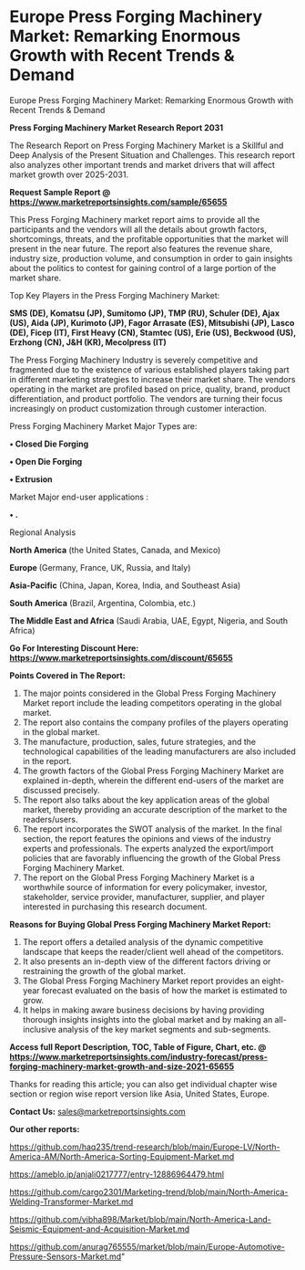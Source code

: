 # Europe Press Forging Machinery Market: Remarking Enormous Growth with Recent Trends & Demand
Europe Press Forging Machinery Market: Remarking Enormous Growth with Recent Trends & Demand

<strong>Press Forging Machinery Market Research Report 2031</strong>

The Research Report on Press Forging Machinery Market is a Skillful and Deep Analysis of the Present Situation and Challenges. This research report also analyzes other important trends and market drivers that will affect market growth over 2025-2031.

<strong>Request Sample Report @ <a href=https://www.marketreportsinsights.com/sample/65655>https://www.marketreportsinsights.com/sample/65655</a></strong>

This Press Forging Machinery market report aims to provide all the participants and the vendors will all the details about growth factors, shortcomings, threats, and the profitable opportunities that the market will present in the near future. The report also features the revenue share, industry size, production volume, and consumption in order to gain insights about the politics to contest for gaining control of a large portion of the market share.

Top Key Players in the Press Forging Machinery Market:

<strong>SMS (DE), Komatsu (JP), Sumitomo (JP), TMP (RU), Schuler (DE), Ajax (US), Aida (JP), Kurimoto (JP), Fagor Arrasate (ES), Mitsubishi (JP), Lasco (DE), Ficep (IT), First Heavy (CN), Stamtec (US), Erie (US), Beckwood (US), Erzhong (CN), J&H (KR), Mecolpress (IT)</strong>

The Press Forging Machinery Industry is severely competitive and fragmented due to the existence of various established players taking part in different marketing strategies to increase their market share. The vendors operating in the market are profiled based on price, quality, brand, product differentiation, and product portfolio. The vendors are turning their focus increasingly on product customization through customer interaction.

Press Forging Machinery Market Major Types are:

<strong>• Closed Die Forging

• Open Die Forging

• Extrusion</strong>

Market Major end-user applications :

<strong>• .</strong>

Regional Analysis

</u><strong><b>North America</b></strong> (the United States, Canada, and Mexico)

<strong><b>Europe </b></strong>(Germany, France, UK, Russia, and Italy)

<strong><b>Asia-Pacific</b></strong> (China, Japan, Korea, India, and Southeast Asia)

<strong><b>South America</b></strong> (Brazil, Argentina, Colombia, etc.)

<strong><b>The Middle East and Africa</b></strong> (Saudi Arabia, UAE, Egypt, Nigeria, and South Africa)

<strong>Go For Interesting Discount Here: <a href=https://www.marketreportsinsights.com/discount/65655>https://www.marketreportsinsights.com/discount/65655</a></strong>

<strong>Points Covered in The Report:</strong>
<ol>
  <li>The major points considered in the Global Press Forging Machinery Market report include the leading competitors operating in the global market.</li>
  <li>The report also contains the company profiles of the players operating in the global market.</li>
  <li>The manufacture, production, sales, future strategies, and the technological capabilities of the leading manufacturers are also included in the report.</li>
  <li>The growth factors of the Global Press Forging Machinery Market are explained in-depth, wherein the different end-users of the market are discussed precisely.</li>
  <li>The report also talks about the key application areas of the global market, thereby providing an accurate description of the market to the readers/users.</li>
  <li>The report incorporates the SWOT analysis of the market. In the final section, the report features the opinions and views of the industry experts and professionals. The experts analyzed the export/import policies that are favorably influencing the growth of the Global Press Forging Machinery Market.</li>
  <li>The report on the Global Press Forging Machinery Market is a worthwhile source of information for every policymaker, investor, stakeholder, service provider, manufacturer, supplier, and player interested in purchasing this research document.</li>
</ol>
<strong>Reasons for Buying Global Press Forging Machinery Market Report:</strong>

<ol>
  <li>The report offers a detailed analysis of the dynamic competitive landscape that keeps the reader/client well ahead of the competitors.</li>
  <li>It also presents an in-depth view of the different factors driving or restraining the growth of the global market.</li>
  <li>The Global Press Forging Machinery Market report provides an eight-year forecast evaluated on the basis of how the market is estimated to grow.</li>
  <li>It helps in making aware business decisions by having providing thorough insights insights into the global market and by making an all-inclusive analysis of the key market segments and sub-segments.</li>
</ol>
<strong>Access full Report Description, TOC, Table of Figure, Chart, etc. @ <a href=https://www.marketreportsinsights.com/industry-forecast/press-forging-machinery-market-growth-and-size-2021-65655>https://www.marketreportsinsights.com/industry-forecast/press-forging-machinery-market-growth-and-size-2021-65655</a></strong>


Thanks for reading this article; you can also get individual chapter wise section or region wise report version like Asia, United States, Europe.

<strong>Contact Us:</strong>
sales@marketreportsinsights.com

<strong>Our other reports:</strong>

<a href=https://github.com/haq235/trend-research/blob/main/Europe-LV/North-America-AM/North-America-Sorting-Equipment-Market.md>https://github.com/haq235/trend-research/blob/main/Europe-LV/North-America-AM/North-America-Sorting-Equipment-Market.md</a>

<a href=https://ameblo.jp/anjali0217777/entry-12886964479.html>https://ameblo.jp/anjali0217777/entry-12886964479.html</a>

<a href=https://github.com/cargo2301/Marketing-trend/blob/main/North-America-Welding-Transformer-Market.md>https://github.com/cargo2301/Marketing-trend/blob/main/North-America-Welding-Transformer-Market.md</a>

<a href=https://github.com/vibha898/Market/blob/main/North-America-Land-Seismic-Equipment-and-Acquisition-Market.md>https://github.com/vibha898/Market/blob/main/North-America-Land-Seismic-Equipment-and-Acquisition-Market.md</a>

<a href=https://github.com/anurag765555/market/blob/main/Europe-Automotive-Pressure-Sensors-Market.md>https://github.com/anurag765555/market/blob/main/Europe-Automotive-Pressure-Sensors-Market.md</a>"
